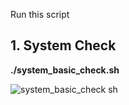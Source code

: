 Run this script
## 1. System Check
**./system_basic_check.sh**

![system_basic_check sh](https://github.com/user-attachments/assets/6c8119c5-8273-4276-aa2d-879daa63f8d5)
